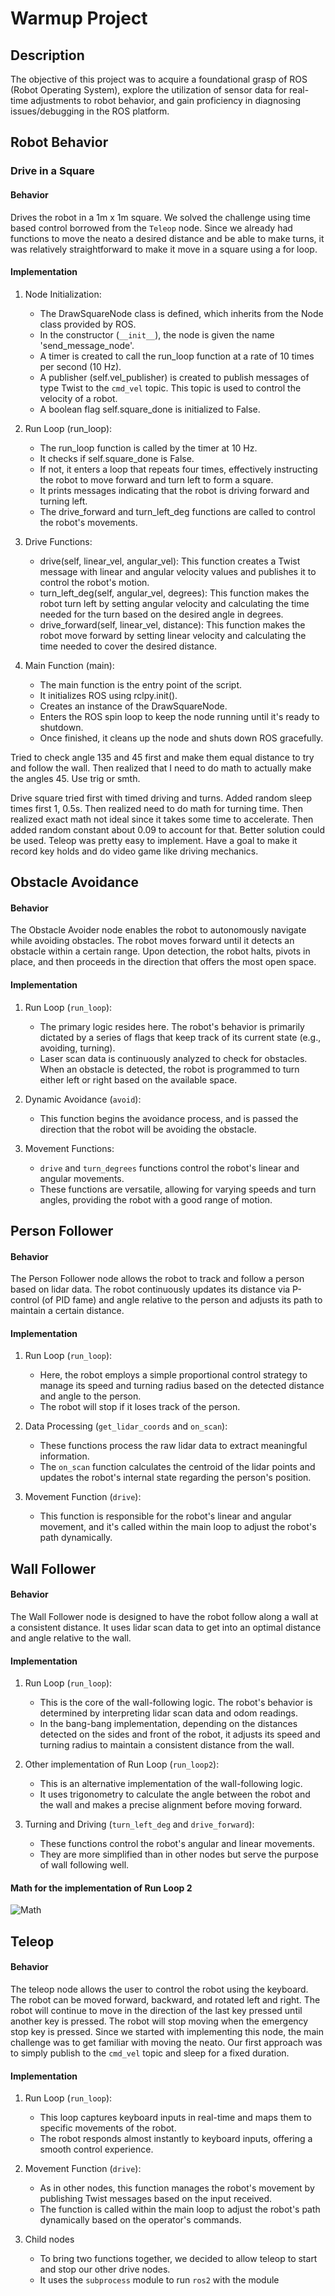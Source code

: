 # Warmup Project

## Description

The objective of this project was to acquire a foundational grasp of ROS (Robot Operating System), explore the utilization of sensor data for real-time adjustments to robot behavior, and gain proficiency in diagnosing issues/debugging in the ROS platform.

## Robot Behavior

### Drive in a Square

#### Behavior

Drives the robot in a 1m x 1m square. We solved the challenge using time based control borrowed from the `Teleop` node. Since we already had functions to move the neato a desired distance and be able to make turns, it was relatively straightforward to make it move in a square using a for loop.

#### Implementation

1. Node Initialization:

    - The DrawSquareNode class is defined, which inherits from the Node class provided by ROS.
    - In the constructor (`__init__`), the node is given the name 'send_message_node'.
    - A timer is created to call the run_loop function at a rate of 10 times per second (10 Hz).
    - A publisher (self.vel_publisher) is created to publish messages of type Twist to the `cmd_vel` topic. This topic is used to control the velocity of a robot.
    - A boolean flag self.square_done is initialized to False.

2. Run Loop (run_loop):

    - The run_loop function is called by the timer at 10 Hz.
    - It checks if self.square_done is False.
    - If not, it enters a loop that repeats four times, effectively instructing the robot to move forward and turn left to form a square.
    - It prints messages indicating that the robot is driving forward and turning left.
    - The drive_forward and turn_left_deg functions are called to control the robot's movements.

3. Drive Functions:

    - drive(self, linear_vel, angular_vel): This function creates a Twist message with linear and angular velocity values and publishes it to control the robot's motion.
    - turn_left_deg(self, angular_vel, degrees): This function makes the robot turn left by setting angular velocity and calculating the time needed for the turn based on the desired angle in degrees.
    - drive_forward(self, linear_vel, distance): This function makes the robot move forward by setting linear velocity and calculating the time needed to cover the desired distance.

4. Main Function (main):

    - The main function is the entry point of the script.
    - It initializes ROS using rclpy.init().
    - Creates an instance of the DrawSquareNode.
    - Enters the ROS spin loop to keep the node running until it's ready to shutdown.
    - Once finished, it cleans up the node and shuts down ROS gracefully.

Tried to check angle 135 and 45 first and make them equal distance to try and follow the wall. Then realized that I need to do math to actually make the angles 45. Use trig or smth.

Drive square tried first with timed driving and turns. Added random sleep times first 1, 0.5s. Then realized need to do math for turning time. Then realized exact math not ideal since it takes
some time to accelerate. Then added random constant about 0.09 to account for that. Better solution could be used. Teleop was pretty easy to implement. Have a goal to make it record key holds and do video game like driving mechanics.

## Obstacle Avoidance

#### Behavior

The Obstacle Avoider node enables the robot to autonomously navigate while avoiding obstacles. The robot moves forward until it detects an obstacle within a certain range. Upon detection, the robot halts, pivots in place, and then proceeds in the direction that offers the most open space.

#### Implementation

1. Run Loop (`run_loop`):

    - The primary logic resides here. The robot's behavior is primarily dictated by a series of flags that keep track of its current state (e.g., avoiding, turning).
    - Laser scan data is continuously analyzed to check for obstacles. When an obstacle is detected, the robot is programmed to turn either left or right based on the available space. 
    
2. Dynamic Avoidance (`avoid`):

    - This function begins the avoidance process, and is passed the direction that the robot will be avoiding the obstacle.
    
3. Movement Functions:

    - `drive` and `turn_degrees` functions control the robot's linear and angular movements.
    - These functions are versatile, allowing for varying speeds and turn angles, providing the robot with a good range of motion.

## Person Follower

#### Behavior

The Person Follower node allows the robot to track and follow a person based on lidar data. The robot continuously updates its distance via P-control (of PID fame) and angle relative to the person and adjusts its path to maintain a certain distance.

#### Implementation

1. Run Loop (`run_loop`):

    - Here, the robot employs a simple proportional control strategy to manage its speed and turning radius based on the detected distance and angle to the person.
    - The robot will stop if it loses track of the person.
    
2. Data Processing (`get_lidar_coords` and `on_scan`):

    - These functions process the raw lidar data to extract meaningful information.
    - The `on_scan` function calculates the centroid of the lidar points and updates the robot's internal state regarding the person's position.

3. Movement Function (`drive`):

    - This function is responsible for the robot's linear and angular movement, and it's called within the main loop to adjust the robot's path dynamically.

## Wall Follower

#### Behavior

The Wall Follower node is designed to have the robot follow along a wall at a consistent distance. It uses lidar scan data to get into an optimal distance and angle relative to the wall.

#### Implementation

1. Run Loop (`run_loop`):

    - This is the core of the wall-following logic. The robot's behavior is determined by interpreting lidar scan data and odom readings.
    - In the bang-bang implementation, depending on the distances detected on the sides and front of the robot, it adjusts its speed and turning radius to maintain a consistent distance from the wall.

2. Other implementation of Run Loop (`run_loop2`):

    - This is an alternative implementation of the wall-following logic. 
    - It uses trigonometry to calculate the angle between the robot and the wall and makes a precise alignment before moving forward.

3. Turning and Driving (`turn_left_deg` and `drive_forward`):

    - These functions control the robot's angular and linear movements.
    - They are more simplified than in other nodes but serve the purpose of wall following well.

#### Math for the implementation of Run Loop 2

![Math](./math.jpg)

## Teleop

#### Behavior

The teleop node allows the user to control the robot using the keyboard. The robot can be moved forward, backward, and rotated left and right. The robot will continue to move in the direction of the last key pressed until another key is pressed. The robot will stop moving when the emergency stop key is pressed. Since we started with implementing this node, the main challenge was to get familiar with moving the neato. Our first approach was to simply publish to the `cmd_vel` topic and sleep for a fixed duration. 

#### Implementation

1. Run Loop (`run_loop`):

    - This loop captures keyboard inputs in real-time and maps them to specific movements of the robot.
    - The robot responds almost instantly to keyboard inputs, offering a smooth control experience.
    
2. Movement Function (`drive`):

    - As in other nodes, this function manages the robot's movement by publishing Twist messages based on the input received.
    - The function is called within the main loop to adjust the robot's path dynamically based on the operator's commands.

3. Child nodes

    - To bring two functions together, we decided to allow teleop to start and stop our other drive nodes.
    - It uses the `subprocess` module to run `ros2` with the module

